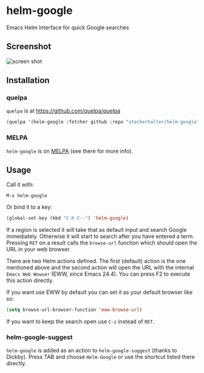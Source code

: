 # helm-google

Emacs Helm Interface for quick Google searches

## Screenshot

![screen shot](https://raw.github.com/steckerhalter/helm-google/master/screenshot.png)

## Installation

### quelpa

`quelpa` is at https://github.com/quelpa/quelpa

```lisp
(quelpa '(helm-google :fetcher github :repo "steckerhalter/helm-google"))
```

### MELPA

`helm-google` is on [MELPA](http://melpa.milkbox.net/) (see there for more info).

## Usage

Call it with:

    M-x helm-google

Or bind it to a key:

```lisp
(global-set-key (kbd "C-h C--") 'helm-google)
```

If a region is selected it will take that as default input and search Google immediately. Otherwise it will start to search after you have entered a term. Pressing `RET` on a result calls the `browse-url` function which should open the URL in your web browser.

There are two Helm actions defined. The first (default) action is the one mentioned above and the second action will open the URL with the internal `Emacs Web Wowser` (EWW, since Emacs 24.4). You can press <key>F2</key> to execute this action directly.

If you want use EWW by default you can set it as your default browser like so:

```lisp
(setq browse-url-browser-function 'eww-browse-url)
```

If you want to keep the search open use `C-z` instead of `RET`.

### helm-google-suggest

`helm-google` is added as an action to `helm-google-suggest` (thanks to Dickby). Press TAB and choose `Helm-Google` or use the shortcut listed there directly.

